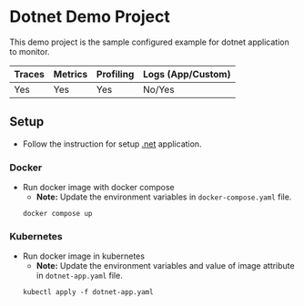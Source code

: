 # Dotnet Demo Project

This demo project is the sample configured example for dotnet application to monitor.

| Traces | Metrics | Profiling | Logs (App/Custom) |
|--------|---------|-----------|-------------------|
| Yes    | Yes     | Yes       | No/Yes            |

## Setup

- Follow the instruction for setup [.net](https://app.middleware.io/installation#apm/.net) application.

### Docker 

- Run docker image with docker compose
  - **Note:** Update the environment variables in `docker-compose.yaml` file.
  ```shell
  docker compose up
  ```

### Kubernetes
- Run docker image in kubernetes
  - **Note:** Update the environment variables and value of image attribute in `dotnet-app.yaml` file.
  ```shell
  kubectl apply -f dotnet-app.yaml
  ```